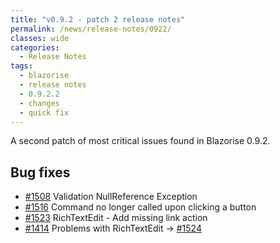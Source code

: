 ```yaml
---
title: "v0.9.2 - patch 2 release notes"
permalink: /news/release-notes/0922/
classes: wide
categories:
  - Release Notes
tags:
  - blazorise
  - release notes
  - 0.9.2.2
  - changes
  - quick fix
---
```


A second patch of most critical issues found in Blazorise 0.9.2.

## Bug fixes

 - [#1508](https://github.com/Megabit/Blazorise/issues/1508) Validation NullReference Exception
 - [#1516](https://github.com/Megabit/Blazorise/issues/1516) Command no longer called upon clicking a button
 - [#1523](https://github.com/Megabit/Blazorise/pull/1523) RichTextEdit - Add missing link action
 - [#1414](https://github.com/Megabit/Blazorise/issues/1414) Problems with RichTextEdit -> [#1524](https://github.com/Megabit/Blazorise/pull/1524)